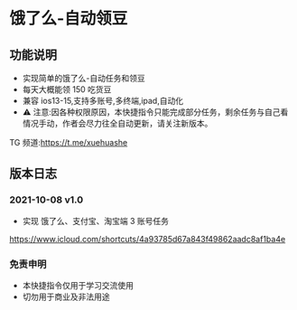 # 饿了么-自动领豆

## 功能说明

- 实现简单的饿了么-自动任务和领豆
- 每天大概能领 150 吃货豆
- 兼容 ios13-15,支持多账号,多终端,ipad,自动化
- ⚠️ 注意:因各种权限原因，本快捷指令只能完成部分任务，剩余任务与自己看情况手动，作者会尽力往全自动更新，请关注新版本。

TG 频道:https://t.me/xuehuashe

## 版本日志

### 2021-10-08 v1.0

- 实现 饿了么、支付宝、淘宝端 3 账号任务

https://www.icloud.com/shortcuts/4a93785d67a843f49862aadc8af1ba4e

### 免责申明

- 本快捷指令仅用于学习交流使用
- 切勿用于商业及非法用途
